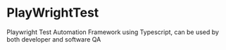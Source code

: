 # PlayWrightTest
Playwright Test Automation Framework using Typescript, can be used by both developer and software QA
